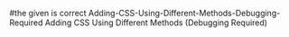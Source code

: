 #the given is correct 
Adding-CSS-Using-Different-Methods-Debugging-Required
Adding CSS Using Different Methods (Debugging Required)
